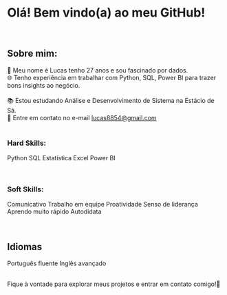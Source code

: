 # Olá! Bem vindo(a) ao meu GitHub!
<br>

## Sobre mim:
🎲 Meu nome é Lucas tenho 27 anos e sou fascinado por dados.
<br>
🌐 Tenho experiência em trabalhar com Python, SQL, Power BI para trazer bons insights ao negócio. <br>
<br>
📚 Estou estudando Análise e Desenvolvimento de Sistema na Estácio de Sá.
<br>
📧 Entre em contato no e-mail lucas8854@gmail.com <br>
<br>

### Hard Skills:

Python
SQL
Estatística
Excel
Power BI
<br>

<br>

### Soft Skills:

Comunicativo
Trabalho em equipe
Proatividade
Senso de liderança
Aprendo muito rápido
Autodidata
<br>

<br>

## Idiomas
Português fluente
Inglês avançado
<br>

<br>
Fique à vontade para explorar meus projetos e entrar em contato comigo!🫡
